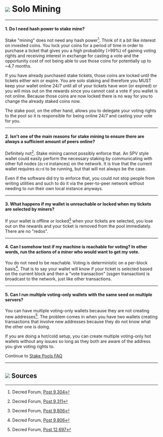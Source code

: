 # <img class="dcr-icon" src="/img/dcr-icons/Solo.svg" /> Solo Mining

---

#### 1. Do I need hash power to stake mine? 

Stake "mining" does not need any hash power[^9304]. Think of it a bit like interest on invested coins. You lock your coins for a period of time in order to purchase a ticket that gives you a high probability (>99%) of gaining voting rights and receiving interest in exchange for casting a vote and the opportunity cost of not being able to use those coins for potentially up to ~4.7 months.

If you have already purchased stake tickets, those coins are locked until the tickets either win or expire. You are solo staking and therefore you MUST keep your wallet online 24/7 until all of your tickets have won (or expired) or you will miss out on the rewards since you cannot cast a vote if you wallet is not online. Because those coins are now locked there is no way for you to change the already staked coins now.

The stake pool, on the other hand, allows you to delegate your voting rights to the pool so it is responsible for being online 24/7 and casting your vote for you.

---

#### 2. Isn't one of the main reasons for stake mining to ensure there are always a sufficient amount of peers online? 

Definitely not[^9311]. Stake mining cannot possibly enforce that. An SPV style wallet could easily perform the necessary staking by communicating with other full nodes (`dcrd` instances) on the network. It is true that the current wallet requires `dcrd` to be running, but that will not always be the case.

Even if the software did try to enforce that, you could not stop people from writing utilities and such to do it via the peer-to-peer network without needing to run their own local instance anyways.

---

#### 3. What happens if my wallet is unreachable or locked when my tickets are selected by miners? 

If your wallet is offline or locked[^9806] when your tickets are selected, you lose out on the rewards and your ticket is removed from the pool immediately. There are no "redos".

---

#### 4. Can I somehow test if my machine is reachable for voting? In other words, run the actions of a miner who would want to get my vote. 

You do not need to be reachable. Voting is deterministic on a per-block basis[^9806]. That is to say your wallet will know if your ticket is selected based on the current block and then a "vote transaction" (ssgen transaction) is broadcast to the network, just like other transactions.

---

#### 5. Can I run multiple voting-only wallets with the same seed on multiple servers? 

You can have multiple voting-only wallets because they are not creating new addresses[^12697]. The problem comes in when you have two wallets creating transactions that involve new addresses because they do not know what the other one is doing.

If you are doing a hot/cold setup, you can create multiple voting-only hot wallets without any issues so long as they both are aware of the address you give voting rights to.

Continue to [Stake Pools FAQ](/faq/proof-of-stake/stake-pools.md)

---

## <img class="dcr-icon" src="/img/dcr-icons/Sources.svg" /> Sources 

[^9304]: Decred Forum, [Post 9,304](https://forum.decred.org/threads/626/page-2#post-9304)
[^9311]: Decred Forum, [Post 9,311](https://forum.decred.org/threads/582/page-2#post-9311)
[^9806]: Decred Forum, [Post 9,806](https://forum.decred.org/threads/180/page-6#post-9806)
[^12697]: Decred Forum, [Post 12,697](https://forum.decred.org/threads/1127/#post-12697)
